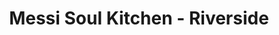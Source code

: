 ---
layout: place
title: Messi Soul Kitchen - Riverside
permalink: /california/riverside/messi-soul-kitchen-riverside.html
stateAbbr: CA
stateName: California
cityName: Riverside
seo:
  type: restaurant
  links: http://messisoulkitchen.com/
place_id: ChIJ1W4_cAC33IARcRU29HT3boE
photos:
  - name: >-
      places/ChIJ1W4_cAC33IARcRU29HT3boE/photos/AeeoHcLPv0MWVXlsA25xeYn_VEe2gNm35YB3EptsxUQRmHWng2yjCzKhiwB40TbpnDNYX0KAofySrJauZS4Rf2LrBV7T8-mDrVhu5MLUxh0TFvkdFxM0gcO230UCtaj53vLXDzuEETbFB4ktb9e5xKlnMUvGbGfX5Y2tc9ru8S83vCDPbKxNLl-6J4hAtMAY30lWTYKDRh-ItscP_IsBtqsju6r6qTx1Pv71rnUQIGz6zJAOsaZoEbsui056vq4-EPFS7tXe0roUrrZU8SpsloWaigYTh1sNfkx49R2K6ixUzfJjkA
    widthPx: 3024
    heightPx: 4032
    authorAttributions:
      - displayName: Messi Soul Kitchen - Riverside
        uri: https://maps.google.com/maps/contrib/100431525512339406138
        photoUri: >-
          https://lh3.googleusercontent.com/a-/ALV-UjXpHOwbVc3n5RK8IhghXYja54Z_5_ph8C3dl8bDVHIlkzTvftjO=s100-p-k-no-mo
    flagContentUri: >-
      https://www.google.com/local/imagery/report/?cb_client=maps_api_places.places_api&image_key=!1e10!2sAF1QipOIRIc7LGS4faguhDX_ZeST7dPWZVs0emueAg8-&hl=en-US
    googleMapsUri: >-
      https://www.google.com/maps/place//data=!3m4!1e2!3m2!1sAF1QipOIRIc7LGS4faguhDX_ZeST7dPWZVs0emueAg8-!2e10!4m2!3m1!1s0x80dcb700703f6ed5:0x816ef774f4361571
  - name: >-
      places/ChIJ1W4_cAC33IARcRU29HT3boE/photos/AeeoHcKSqs5jIWZRORzXi-sRlCZukuOVtMKtj-qwBmqBaRXibDdmr2qE5j99QC-U55nszKG0yTrYpTuoDAf2sH6omb2e8yPpafYXbc5iotiO5X9D_0I5TnlQ7yV3W1i0-2xuG4ZXhAdmYJ3B1d4_5ZUnPqH3oi6MSuaUVDdelFQkEm1jmfowLkie2xFeCEsMNmwwVtfGjh3VAvLDozFD6YPleg0lAFZ8FWt1yVhJnJe16FHZGraBadV2QDHv3PwOnDU5wYY_X9SWnZK6EyNOu44RsIWGMvYav8ZweK7SffRE-Iwa7Q
    widthPx: 3024
    heightPx: 3025
    authorAttributions:
      - displayName: Messi Soul Kitchen - Riverside
        uri: https://maps.google.com/maps/contrib/100431525512339406138
        photoUri: >-
          https://lh3.googleusercontent.com/a-/ALV-UjXpHOwbVc3n5RK8IhghXYja54Z_5_ph8C3dl8bDVHIlkzTvftjO=s100-p-k-no-mo
    flagContentUri: >-
      https://www.google.com/local/imagery/report/?cb_client=maps_api_places.places_api&image_key=!1e10!2sAF1QipPXnICr1bedCYy2_BSSjIt_E6P_FYy1du1SeWFv&hl=en-US
    googleMapsUri: >-
      https://www.google.com/maps/place//data=!3m4!1e2!3m2!1sAF1QipPXnICr1bedCYy2_BSSjIt_E6P_FYy1du1SeWFv!2e10!4m2!3m1!1s0x80dcb700703f6ed5:0x816ef774f4361571
  - name: >-
      places/ChIJ1W4_cAC33IARcRU29HT3boE/photos/AeeoHcLZD0pUs3iOaZVsh8aanrjC8-DFWkZy8mPeQwIkjVeFqcNC7j7pjJGYnZDjiLOrX4hyOpHbCycsgUIHU0f05bct0eVq-YNciA3UbuH3C83BzziFTIqMZmjXzTdOLp8LDPpa_d-OGtMmOYJ5cGLubwJuiIcjkeaydxmzK1-i66PLGPigUj9pSjiYA-qvv-qVt6VgJ7ZepNrG1GDuDf9udKEtl318f2M9sYXQNu4UH0clQIaDzZiMoTbivy2z8HrF_xuImFoP4WXBvgFdtkvYBZRda1auKI0baIfaRTtbNCr04astHS-sxjvPv-aP53n5DV6EH3iBV9q0AEOT-T8w6XfVX03OcFSK5irMDgpzqRqTwcPaW7jp1ir4_2-GfEZRhhknM-uGkKwFUDVIjhvwHyj1VK0Zq8WXeiZpThdJZBShGMSP
    widthPx: 4032
    heightPx: 2268
    authorAttributions:
      - displayName: Trayci Thomas
        uri: https://maps.google.com/maps/contrib/113942736490517446513
        photoUri: >-
          https://lh3.googleusercontent.com/a/ACg8ocK0m8-32Jyhjs5mI8yvFbaOnEnPpefxjOme75-QVDtvm8bqZQ=s100-p-k-no-mo
    flagContentUri: >-
      https://www.google.com/local/imagery/report/?cb_client=maps_api_places.places_api&image_key=!1e10!2sCIHM0ogKEICAgID3y8qapQE&hl=en-US
    googleMapsUri: >-
      https://www.google.com/maps/place//data=!3m4!1e2!3m2!1sCIHM0ogKEICAgID3y8qapQE!2e10!4m2!3m1!1s0x80dcb700703f6ed5:0x816ef774f4361571
  - name: >-
      places/ChIJ1W4_cAC33IARcRU29HT3boE/photos/AeeoHcLjfAj-ByWWmi45J6f3jezXWocdrO43Grru9O7Z3NVCzGtaj_57eLFwvBXGuDbjNxu7O56GOFJAAmHY-QRMBCP6WQO1KbSnoDpb_WnBtjh5fEtqDT3iCSxpliw4ZzqWPFkyqB_f_pMQ9Tzj3qzIRbrYVnc5AwLNlj9ifJ6z8BFuQyY63notCHHNThRs_ZiwGcoYhUSWM8PeVaNOAAXcacQ3WvTzKe7cINUwIVJ8gRd0kYlUnkO7iHlgVmbkqw5wkW646vD7LsGVor5ybq8QOYDVG-DqLvwoPLU2O8lPgIgOmjbmIm1G6saOlldYfPJNdbbK0X1fHSlfe2zy6XTeVscUb-Q5c6ZaWyYIf5FOHtBII0Nf48m54WCf9fcZKQaEIEXL77pWCdhNEnrIcXVs6lFukssdwzLlsTsti-bsF1vTgg
    widthPx: 4032
    heightPx: 3024
    authorAttributions:
      - displayName: Loriah Maddox
        uri: https://maps.google.com/maps/contrib/110264586148319928872
        photoUri: >-
          https://lh3.googleusercontent.com/a-/ALV-UjWyQQesslI4IlV0FYEAy7QA4_x3WaxHrXObNcTyr0T_R1xxTAoMww=s100-p-k-no-mo
    flagContentUri: >-
      https://www.google.com/local/imagery/report/?cb_client=maps_api_places.places_api&image_key=!1e10!2sCIHM0ogKEICAgIDmobG1HQ&hl=en-US
    googleMapsUri: >-
      https://www.google.com/maps/place//data=!3m4!1e2!3m2!1sCIHM0ogKEICAgIDmobG1HQ!2e10!4m2!3m1!1s0x80dcb700703f6ed5:0x816ef774f4361571
  - name: >-
      places/ChIJ1W4_cAC33IARcRU29HT3boE/photos/AeeoHcLM7oOi0cQKVbSi61vSIENbAGqs6yGUG0EDKinRVgBAcigl32snjo-zBL2L069MGtDBFlwn9l2iDDRA9EqSNCYIuFgygz4FU6fP-efN-UMffkuU15KsgQtYqtdRC2k_HTq9UEMdVjftsvkuCJ9zbNSiLucw2B2sD6eBLBAJuSKFe8lhSXJqC_3h97LLfRP4KYW7dHFFu93_VJyUn4oqf5-GC2TUpfYqrrYCuWMKHwNz91bSVI4Jb-rxL0YDYsG8_ANIDKEh5DIvVGlclGZby-bmQwb7NjWA_KaIQujO6bycOe1IrbOE2QqS0dpk-RMbjrJ42Auvzz3XMFACXqvDHaoFBbKklze5ctA_b1fpwBPKnNYw8nwNXTeX9O7dteB9dRLt4PXc-lsLnPdhtrWqpCf0wI-rFhgIW-WlRnh6QgovY4lH
    widthPx: 2268
    heightPx: 4032
    authorAttributions:
      - displayName: Trayci Thomas
        uri: https://maps.google.com/maps/contrib/113942736490517446513
        photoUri: >-
          https://lh3.googleusercontent.com/a/ACg8ocK0m8-32Jyhjs5mI8yvFbaOnEnPpefxjOme75-QVDtvm8bqZQ=s100-p-k-no-mo
    flagContentUri: >-
      https://www.google.com/local/imagery/report/?cb_client=maps_api_places.places_api&image_key=!1e10!2sCIHM0ogKEICAgID3y8qa5QE&hl=en-US
    googleMapsUri: >-
      https://www.google.com/maps/place//data=!3m4!1e2!3m2!1sCIHM0ogKEICAgID3y8qa5QE!2e10!4m2!3m1!1s0x80dcb700703f6ed5:0x816ef774f4361571
  - name: >-
      places/ChIJ1W4_cAC33IARcRU29HT3boE/photos/AeeoHcIqt8SdYU2mGzuGF3zyLwcUHZgLua0DPWJt9_zIYCd5x8jZiZtsC9LCnDT4oNnuBTfN8rwYRQImWLOZTW03LASwVFBMWqeOLaYDH7H05omiKWWqnFkvOpKVkEdJyP8CP91vBhpNCdYECXfPpL4uJPo12Wjme25ZFe7p8ixcWzuRyLg71JeisKaB1qjHDBombtzsevY5ureQ5EcEFeAQa_6SPxYzecQJH94YGOnUR5j0G2yMtFjUB3AInMg4sRZmBBA9L5oEidvNHoUfQEeXd1lDmCBzYOBu_ofZtAIRsFmSIxTDHIu41PdCd-UBBHEUuTyeBgUxE3H9QeHwlXMfDB6OBXDgjZMCj7BaX7gC6Z0bbeC_kqof4yZGGo2jeqp4CKBjrRGNDFKD1IpUbkblJ7RE-08IdRPxlPzXUm15290cjA
    widthPx: 3000
    heightPx: 4000
    authorAttributions:
      - displayName: Christiana
        uri: https://maps.google.com/maps/contrib/114744971781062589988
        photoUri: >-
          https://lh3.googleusercontent.com/a-/ALV-UjWPqjJf-VcXGdRfgBYGmeki1wOIMUhNdab7lY14GvNbxz5XBvlfGg=s100-p-k-no-mo
    flagContentUri: >-
      https://www.google.com/local/imagery/report/?cb_client=maps_api_places.places_api&image_key=!1e10!2sCIHM0ogKEICAgIDlrdP7Ag&hl=en-US
    googleMapsUri: >-
      https://www.google.com/maps/place//data=!3m4!1e2!3m2!1sCIHM0ogKEICAgIDlrdP7Ag!2e10!4m2!3m1!1s0x80dcb700703f6ed5:0x816ef774f4361571
  - name: >-
      places/ChIJ1W4_cAC33IARcRU29HT3boE/photos/AeeoHcKCnucyMFe-4OZ4E614gGwupCSCcwpQYk4ZI6OQY5VHY2hCdEzrvV9fkkPGi3Mx31gF_U-trzJnWdLSWoWCqEKYzgTGwGJ1S_f2_SFIqFLkbA5cwwudltt2jsBYP08IgDC21viLr57uHxxh3Sctncovvz37nsnB-itlsUTnY_D9bIN2fCblZMEyCUsCgOCdfVTfq0eI2IpO8g7I0P1SlE-xkQ3uMQY_nML-QkcA5QPH-Zq_WHsnGq5m_09WgJnt9CzaEqfJr3R7XZRXo9-BbhfHQRIlFkiftgSBGNjIaWU2IN5TmEVhYDSQYhDIpLcXPTVNDCPEWC_C1TNGgqWoQhTYHg8XbzPC17DP5JxTVSwLRiArUbl6Kpy46g8Oqta9jL2-xOR5yz01EaICKOhOfqdH1_LhWCWtVzvPvi00KlM1j_KI
    widthPx: 3024
    heightPx: 4032
    authorAttributions:
      - displayName: LaShonda Jones-Moore
        uri: https://maps.google.com/maps/contrib/109267994746319690995
        photoUri: >-
          https://lh3.googleusercontent.com/a-/ALV-UjUEHGJEl6SaPGW1Hg8H-AadT4tltZ5ptc7TbgXuSVvZB5w115Y=s100-p-k-no-mo
    flagContentUri: >-
      https://www.google.com/local/imagery/report/?cb_client=maps_api_places.places_api&image_key=!1e10!2sCIHM0ogKEICAgICGsJXwnQE&hl=en-US
    googleMapsUri: >-
      https://www.google.com/maps/place//data=!3m4!1e2!3m2!1sCIHM0ogKEICAgICGsJXwnQE!2e10!4m2!3m1!1s0x80dcb700703f6ed5:0x816ef774f4361571
  - name: >-
      places/ChIJ1W4_cAC33IARcRU29HT3boE/photos/AeeoHcIyREIBVZc2tIXp2PhNDd64pHMG6aQ2umKYAWFJYo8y9gDYSEbT8fXhv0RkO8CMLiB6FRxeV8S3kV6KRga24SFTvOg6CV56_QUx-UAg2TWLo0rbwbrWShoZd5oeOjP_YamANkoy8n-WDJTKCWYZxjNYcngblQLnC6ZrCQqkcp4ce6YNaJyQWVd924cZnTPzuNLQdPbsK3AETFB-p1bW9bZBF-vp368YeEC9hkI8fg5sNYEQtx0sJ5WM_zG5SQTgg5EcEbL0VNcErTskPQ5p3wqDXTgc1Np9-HvYQag__X5rnuo_NBcQhRt9yMnhqPI6nSNp0UGYdhMLYOGc_k9x_OD5pTfA3q1mg-R2eEgvgUiWQ6DOSqMbk6TOOPH5D4eUrxvowB4O_ZPDPx-4ruHnt2vAb_ZoYzyvXQhXbToCarxZSg
    widthPx: 2992
    heightPx: 2992
    authorAttributions:
      - displayName: floyd king
        uri: https://maps.google.com/maps/contrib/116730318064229011358
        photoUri: >-
          https://lh3.googleusercontent.com/a/ACg8ocJuBqFjfrQP5ayevicDhHoFnbJLyL_5c0QKvXq6QXHaQlSk=s100-p-k-no-mo
    flagContentUri: >-
      https://www.google.com/local/imagery/report/?cb_client=maps_api_places.places_api&image_key=!1e10!2sCIHM0ogKEICAgIDvrdrNLQ&hl=en-US
    googleMapsUri: >-
      https://www.google.com/maps/place//data=!3m4!1e2!3m2!1sCIHM0ogKEICAgIDvrdrNLQ!2e10!4m2!3m1!1s0x80dcb700703f6ed5:0x816ef774f4361571
  - name: >-
      places/ChIJ1W4_cAC33IARcRU29HT3boE/photos/AeeoHcLrwurW3IRCG_DZF31UV0q3q6JfyDCPPG6nZeAeMWkCiHeUKvrBCHqeYXWlzyIDhy0ihZjrIFQQOj8Tv48zKrwQmn6PFGBAGABx1zeSURMErrc8jli_-wXI1vRr5PsqjytQKnPL7Th9yoXOwOBu9MJxwq9-6iGety3odEI5TyFccpDWWNPx4URzWbtZ88ykdvmTap4o08wwgC-FKYzoCqFjGAyz3DwFZZRErAv1swL60pfHeb4icHz5ST3oZPgAD928CFk0kjZjsTCpiqFmQZv_ClVxJTZE6TI3LfbLTtb8LzA4AqcCHoowv_5KU7TkZazlPi3H8BbB76Bxwtrg1pGCJrLw2_e9ihQ07Q-kYDgkSkN31DSYP604DKMX_-AyXiHe29HJ9D_H4zXqOpvYJRLFa7-iELpGLFm42_HZg_9zlA
    widthPx: 3000
    heightPx: 4000
    authorAttributions:
      - displayName: Christiana
        uri: https://maps.google.com/maps/contrib/114744971781062589988
        photoUri: >-
          https://lh3.googleusercontent.com/a-/ALV-UjWPqjJf-VcXGdRfgBYGmeki1wOIMUhNdab7lY14GvNbxz5XBvlfGg=s100-p-k-no-mo
    flagContentUri: >-
      https://www.google.com/local/imagery/report/?cb_client=maps_api_places.places_api&image_key=!1e10!2sCIHM0ogKEICAgIDlrdP7fA&hl=en-US
    googleMapsUri: >-
      https://www.google.com/maps/place//data=!3m4!1e2!3m2!1sCIHM0ogKEICAgIDlrdP7fA!2e10!4m2!3m1!1s0x80dcb700703f6ed5:0x816ef774f4361571
  - name: >-
      places/ChIJ1W4_cAC33IARcRU29HT3boE/photos/AeeoHcJHS4MTJ9C27c27efW9DQ8Ik77z867yVamIwekVTHhlaIezmcHLhm9rBDCoTlkuVSCXxx3PqgUt1qQY0_x_XUGhcR2_2kFDVvDaZ1L4-ChMubDRuQNlubTnupEtM4ed6fY7oIr7uxzr7SuzaGx4nHTIA3g1pWMtTjmCNnY3mzwiPiYKPvwy65b_HmYeBOjeL0ja4pGMRQgtBqK9TWGEjJdjOgLJXL18PFya1ehsCeOwi_8AxflZMxLRjEI6piVg2LvGj5t9mijoFHwZr40zXPjRav9YNPEH5o1Qg54YOubvB7DPUUe-JG6SWA2OBuaIIHDxibMBdCMtUYHvBWp5MOM0GOeBQJZDi8X3xSWl-73bi8q6jz8rgrwav7X1wz0gbUAcYqdDAqx3JPt6S90ntCYCEVQqtyu73VO0mwMp1T3EDg
    widthPx: 3024
    heightPx: 4032
    authorAttributions:
      - displayName: Kamilah Wilson Kameron
        uri: https://maps.google.com/maps/contrib/111873578074135867201
        photoUri: >-
          https://lh3.googleusercontent.com/a-/ALV-UjVXmZqlXFaRKf5jP7XeoYZZ_UYKXmxZQQeJyvvsY3tVqrAncYs=s100-p-k-no-mo
    flagContentUri: >-
      https://www.google.com/local/imagery/report/?cb_client=maps_api_places.places_api&image_key=!1e10!2sCIHM0ogKEICAgIDtmoelYA&hl=en-US
    googleMapsUri: >-
      https://www.google.com/maps/place//data=!3m4!1e2!3m2!1sCIHM0ogKEICAgIDtmoelYA!2e10!4m2!3m1!1s0x80dcb700703f6ed5:0x816ef774f4361571
address: 4270 Riverwalk Pkwy Ste 104, Riverside, CA 92505, USA
street: 4270 Riverwalk Pkwy Ste 104
city: Riverside
state: CA
zip: '92505'
country: USA
neighborhood: La Sierra
latitude: '33.904523'
longitude: '-117.494766'
accessibility_options:
  wheelchairAccessibleParking: true
  wheelchairAccessibleEntrance: true
  wheelchairAccessibleSeating: true
business_status: OPERATIONAL
name: Messi Soul Kitchen - Riverside
google_maps_links:
  directionsUri: >-
    https://www.google.com/maps/dir//''/data=!4m7!4m6!1m1!4e2!1m2!1m1!1s0x80dcb700703f6ed5:0x816ef774f4361571!3e0
  placeUri: https://maps.google.com/?cid=9326663960016328049
  writeAReviewUri: >-
    https://www.google.com/maps/place//data=!4m3!3m2!1s0x80dcb700703f6ed5:0x816ef774f4361571!12e1
  reviewsUri: >-
    https://www.google.com/maps/place//data=!4m4!3m3!1s0x80dcb700703f6ed5:0x816ef774f4361571!9m1!1b1
  photosUri: >-
    https://www.google.com/maps/place//data=!4m3!3m2!1s0x80dcb700703f6ed5:0x816ef774f4361571!10e5
primary_type: American Restaurant
opening_hours:
  openNow: true
  periods:
    - open:
        day: 0
        hour: 13
        minute: 0
      close:
        day: 0
        hour: 19
        minute: 0
    - open:
        day: 4
        hour: 13
        minute: 0
      close:
        day: 4
        hour: 19
        minute: 0
    - open:
        day: 5
        hour: 13
        minute: 0
      close:
        day: 5
        hour: 19
        minute: 0
    - open:
        day: 6
        hour: 13
        minute: 0
      close:
        day: 6
        hour: 19
        minute: 0
  weekdayDescriptions:
    - 'Monday: Closed'
    - 'Tuesday: Closed'
    - 'Wednesday: Closed'
    - 'Thursday: 1:00 – 7:00 PM'
    - 'Friday: 1:00 – 7:00 PM'
    - 'Saturday: 1:00 – 7:00 PM'
    - 'Sunday: 1:00 – 7:00 PM'
  nextCloseTime: '2025-05-04T02:00:00Z'
secondary_opening_hours:
  - openNow: true
    periods:
      - open:
          day: 0
          hour: 13
          minute: 0
        close:
          day: 0
          hour: 19
          minute: 0
      - open:
          day: 4
          hour: 13
          minute: 0
        close:
          day: 4
          hour: 19
          minute: 0
      - open:
          day: 5
          hour: 13
          minute: 0
        close:
          day: 5
          hour: 19
          minute: 0
      - open:
          day: 6
          hour: 13
          minute: 0
        close:
          day: 6
          hour: 19
          minute: 0
    weekdayDescriptions:
      - 'Monday: Closed'
      - 'Tuesday: Closed'
      - 'Wednesday: Closed'
      - 'Thursday: 1:00 – 7:00 PM'
      - 'Friday: 1:00 – 7:00 PM'
      - 'Saturday: 1:00 – 7:00 PM'
      - 'Sunday: 1:00 – 7:00 PM'
    secondaryHoursType: DELIVERY
    nextCloseTime: '2025-05-04T02:00:00Z'
phone: (951) 324-1214
price_level: PRICE_LEVEL_MODERATE
price_range: $20 &ndash; $30
rating: '4.4'
rating_count: 375
website: http://messisoulkitchen.com/
description: >-
  Discover Messi Soul Kitchen in Riverside, CA$$$Messi Soul Kitchen in
  Riverside, CA, offers a welcoming spot for enjoying hearty soul food dishes in
  a casual atmosphere. This eatery specializes in comforting favorites like
  tender oxtails, flavorful BBQ chicken, and classic banana pudding, making it a
  go-to for satisfying meals that evoke home-cooked vibes. With accessibility
  features such as wheelchair-friendly parking and entrances, it's designed to
  accommodate all visitors comfortably. The restaurant operates in the evenings
  from Thursday through Sunday, providing a convenient option for those seeking
  quality soul food dining experiences nearby. Plus, its catering services add
  versatility for events, enhancing its appeal for local food enthusiasts.
generative_summary: >-
  Discover Messi Soul Kitchen in Riverside, CA$$$Messi Soul Kitchen in
  Riverside, CA, offers a welcoming spot for enjoying hearty soul food dishes in
  a casual atmosphere. This eatery specializes in comforting favorites like
  tender oxtails, flavorful BBQ chicken, and classic banana pudding, making it a
  go-to for satisfying meals that evoke home-cooked vibes. With accessibility
  features such as wheelchair-friendly parking and entrances, it's designed to
  accommodate all visitors comfortably. The restaurant operates in the evenings
  from Thursday through Sunday, providing a convenient option for those seeking
  quality soul food dining experiences nearby. Plus, its catering services add
  versatility for events, enhancing its appeal for local food enthusiasts.
generative_disclosure: Summarized by AI using the Grok-3-Mini model.
reviews: null
review_summary: >-
  What Customers Are Saying$$$Folks rave about the mouthwatering soul food at
  this Riverside spot, with highlights on the delicious oxtails, creamy mac and
  cheese, and hearty pot roast that keep diners coming back for more. Many
  appreciate the generous portions and reasonable prices, making it a solid
  choice for a fulfilling meal without breaking the bank. The friendly staff and
  cozy, homey atmosphere add to the overall charm, creating a relaxed
  environment that feels inviting for casual get-togethers. While some mention
  that wait times for food can stretch a bit, the overall experience remains
  positive with tasty offerings that make it worth the visit. If you're in the
  mood for comforting eats, this place delivers a reliably enjoyable vibe that
  balances flavor and hospitality.
review_disclosure: Summarized by AI using the Grok-3-Mini model.
parking_options: null
payment_options: null
allow_dogs: null
curbside_pickup: null
delivery: null
dine_in: null
good_for_children: null
good_for_groups: null
good_for_sports: null
live_music: null
menu_for_children: null
outdoor_seating: null
reservable: null
restroom: null
serves_beer: null
serves_breakfast: null
serves_brunch: null
serves_cocktails: null
serves_coffee: null
serves_dinner: null
serves_dessert: null
serves_lunch: null
serves_vegetarian_food: null
serves_wine: null
takeout: null
update_category: enterprise
places_description: null

---